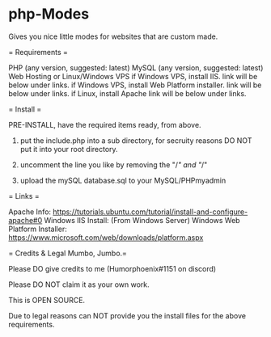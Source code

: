 # php-Modes
Gives you nice little modes for websites that are custom made.

= Requirements =

PHP (any version, suggested: latest)
MySQL (any version, suggested: latest)
Web Hosting or Linux/Windows VPS
if Windows VPS, install IIS. link will be below under links.
if Windows VPS, install Web Platform installer. link will be below under links.
if Linux, install Apache link will be below under links.

= Install =

PRE-INSTALL, have the required items ready, from above.

1. put the include.php into a sub directory, for secruity reasons DO NOT put it into your root directory.

2. uncomment the line you like by removing the "/*" and "*/"

3. upload the mySQL database.sql to your MySQL/PHPmyadmin

= Links =

Apache Info: https://tutorials.ubuntu.com/tutorial/install-and-configure-apache#0
Windows IIS Install: (From Windows Server)
Windows Web Platform Installer: https://www.microsoft.com/web/downloads/platform.aspx

= Credits & Legal Mumbo, Jumbo.=

Please DO give credits to me (Humorphoenix#1151 on discord)

Please DO NOT claim it as your own work.

This is OPEN SOURCE.

Due to legal reasons can NOT provide you the install files for the above requirements.

